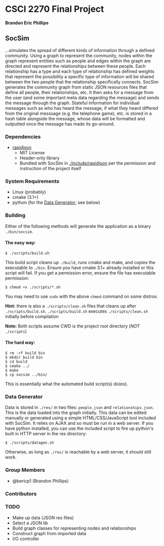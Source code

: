 # CSCI 2270 Final Project

**Brandon Eric Phillips**

##  SocSim

...simulates the spread of different kinds of information through a defined community. Using a graph to represent the
community, nodes within the graph represent entities such as people and edges within the graph are directed and
represent the relationships between these people. Each relationship has a type and each type of relationship has
defined weights that represent the possibility a specific type of information will be shared between the two people
that the relationship specifically connects. SocSim generates the community graph from static JSON resources files that
define all people, their relationships, etc. It then asks for a message from the user (and some important meta data
regarding the message) and sends the message through the graph. Stateful information for individual messages such as who
has heard the message, if what they heard differed from the original messsage (e.g. the telephone game), etc. is stored
in a hash table alongside the message, whose data will be formatted and outputted once the message has made its
go-around.

### Dependencies

 * [rapidjson](https://github.com/miloyip/rapidjson/)
    * MIT License
    * Header-only library
    * Bundled with SocSim in [./include/rapidjson](include/rapidjson) per the permission and instruction of the project
      itself

### System Requirements

 * Linux (probably)
 * cmake (3.1+)
 * python (for the [Data Generator](#data-generator); see below)

### Building

Either of the following methods will generate the application as a binary `./bin/socsim`.

#### The easy way:

    $ ./scripts/build.sh
    
This build script cleans up `./build`, runs cmake and make, and copies the executable to `./bin`. Ensure you have
cmake 3.1+ already installed or this script will fail. If you get a permission error, ensure the file has executable
permission:

    $ chmod +x ./scripts/*.sh
    
You  may need to use `sudo` with the above `chmod` command on some distros.

**Hint:** there is also a `./scripts/clean.sh` files that cleans up after `./scripts/build.sh`. `./scripts/build.sh`
executes `./scripts/clean.sh` initially before compilation

**Note:** Both scripts assume CWD is the project root directory (*NOT* `./scripts`)

#### The hard way:

    $ rm -rf build bin
    $ mkdir build bin
    $ cd build
    $ cmake ../
    $ make
    $ cp socsim ../bin/
    
This is essentially what the automated build script(s) do(es).

### Data Generator

Data is stored in `./res/` in two files: `people.json` and `relationships.json`. This is the data loaded into the graph
initially. This data can be edited manually or generated using a simple HTML/CSS/JavaScript tool included with SocSim.
It relies on AJAX and so must be run in a web server. If you have python installed, you can use the included script
to fire up python's built in HTTP server in the res directory:

    $ ./scripts/datagen.sh
    
Otherwise, as long as `./res/` is reachable by a web server, it should still work.

### Group Members

 * @bericp1 (Brandon Phillips)

### Contributors

### TODO

 * Make up data (JSON res files)
 * Select a JSON lib
 * Build graph classes for representing nodes and relationships
 * Construct graph from imported data
 * I/O controller
